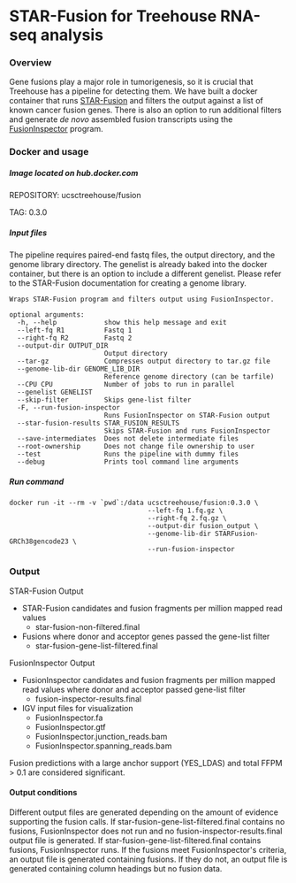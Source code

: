 
STAR-Fusion for Treehouse RNA-seq analysis
====================


### Overview

Gene fusions play a major role in tumorigenesis, so it is crucial that Treehouse has a pipeline for detecting them. We have built a docker container that runs [STAR-Fusion](https://github.com/STAR-Fusion/STAR-Fusion/wiki) and filters the output against a list of known cancer fusion genes. There is also an option to run additional filters and generate *de novo* assembled fusion transcripts using the [FusionInspector](https://github.com/FusionInspector/FusionInspector/wiki/Home/5fb0116687e9f80a7e926e55657b46392b781f64) program.

### Docker and usage

##### Image located on hub.docker.com

REPOSITORY: ucsctreehouse/fusion

TAG: 0.3.0


##### Input files

The pipeline requires paired-end fastq files, the output directory, and the genome library directory. The genelist is already baked into the docker container, but there is an option to include a different genelist. Please refer to the STAR-Fusion documentation for creating a genome library. 

```
Wraps STAR-Fusion program and filters output using FusionInspector.

optional arguments:
  -h, --help            show this help message and exit
  --left-fq R1          Fastq 1
  --right-fq R2         Fastq 2
  --output-dir OUTPUT_DIR
                        Output directory
  --tar-gz              Compresses output directory to tar.gz file
  --genome-lib-dir GENOME_LIB_DIR
                        Reference genome directory (can be tarfile)
  --CPU CPU             Number of jobs to run in parallel
  --genelist GENELIST
  --skip-filter         Skips gene-list filter
  -F, --run-fusion-inspector
                        Runs FusionInspector on STAR-Fusion output
  --star-fusion-results STAR_FUSION_RESULTS
                        Skips STAR-Fusion and runs FusionInspector
  --save-intermediates  Does not delete intermediate files
  --root-ownership      Does not change file ownership to user
  --test                Runs the pipeline with dummy files
  --debug               Prints tool command line arguments
```


##### Run command
```
docker run -it --rm -v `pwd`:/data ucsctreehouse/fusion:0.3.0 \
                                   --left-fq 1.fq.gz \
                                   --right-fq 2.fq.gz \
                                   --output-dir fusion_output \
                                   --genome-lib-dir STARFusion-GRCh38gencode23 \
                                   --run-fusion-inspector
```

### **Output**
STAR-Fusion Output
* STAR-Fusion candidates and fusion fragments per million mapped read values
    * star-fusion-non-filtered.final
* Fusions where donor and acceptor genes passed the gene-list filter
    * star-fusion-gene-list-filtered.final

FusionInspector Output
* FusionInspector candidates and fusion fragments per million mapped read values where donor and acceptor passed gene-list filter
    * fusion-inspector-results.final
* IGV input files for visualization
    * FusionInspector.fa
    * FusionInspector.gtf
    * FusionInspector.junction_reads.bam
    * FusionInspector.spanning_reads.bam

Fusion predictions with a large anchor support (YES_LDAS) and total FFPM > 0.1 are considered significant.

#### **Output conditions**

Different output files are generated depending on the amount of evidence supporting the fusion calls. If star-fusion-gene-list-filtered.final contains no fusions, FusionInspector does not run and no fusion-inspector-results.final output file is generated. If star-fusion-gene-list-filtered.final contains fusions, FusionInspector runs. If the fusions meet FusionInspector's criteria, an output file is generated containing fusions. If they do not, an output file is generated containing column headings but no fusion data. 
